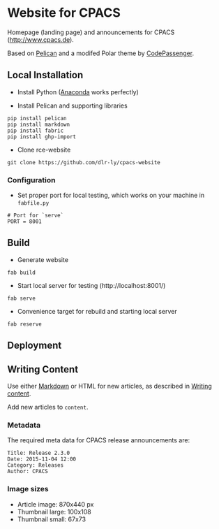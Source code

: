 # Website for CPACS

Homepage (landing page) and announcements for CPACS (http://www.cpacs.de).

Based on [Pelican](http://blog.getpelican.com/) and a modifed Polar theme by [CodePassenger](http://www.codepassenger.com/).

## Local Installation

* Install Python ([Anaconda](https://store.continuum.io/cshop/anaconda/) works perfectly)

* Install Pelican and supporting libraries

```
pip install pelican
pip install markdown
pip install fabric
pip install ghp-import
```

 * Clone rce-website

```
git clone https://github.com/dlr-ly/cpacs-website
```

### Configuration

 * Set proper port for local testing, which works on your machine in `fabfile.py`

```
# Port for `serve`
PORT = 8001
```

## Build 

 * Generate website 
```
fab build
```

 * Start local server for testing (http://localhost:8001/)
```
fab serve
```

 * Convenience target for rebuild and starting local server
```
fab reserve
```

## Deployment



## Writing Content

Use either [Markdown](http://daringfireball.net/projects/markdown/) or HTML for new articles, as described in [Writing content](http://docs.getpelican.com/en/3.6.3/content.html).

Add new articles to `content`.

### Metadata

The required meta data for CPACS release announcements are:
```
Title: Release 2.3.0 
Date: 2015-11-04 12:00
Category: Releases
Author: CPACS
```



### Image sizes
 * Article image: 870x440 px
 * Thumbnail large: 100x108
 * Thumbnail small: 67x73


